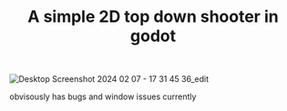 <div align="center" font-size="18">
  <h1>
    A simple 2D top down shooter in godot
  </h1>
</div>
<br/>

![Desktop Screenshot 2024 02 07 - 17 31 45 36_edit](https://github.com/durpyneko/2D-Shooter/assets/89787577/dde75e2e-0ea6-4864-a1e1-dc306c4fb9fc)

obvisously has bugs and window issues currently
